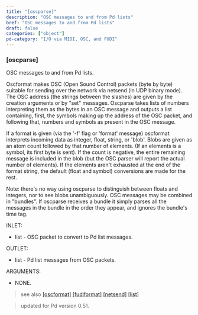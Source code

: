 ```yaml
---
title: "[oscparse]"
description: "OSC messages to and from Pd lists"
bref: "OSC messages to and from Pd lists"
draft: false
categories: ["object"]
pd-category: "I/O via MIDI, OSC, and FUDI"
---
```


### [oscparse] 

OSC messages to and from Pd lists.

Oscformat makes OSC (Open Sound Control) packets (byte by byte) suitable for sending over the network via netsend (in UDP binary mode). The OSC address (the strings between the slashes) are given by the creation arguments or by "set" messages. Oscparse takes lists of numbers interpreting them as the bytes in an OSC message and outputs a list containing, first, the symbols making up the address of the OSC packet, and following that, numbers and symbols as present in the OSC message.

If a format is given (via the '-f' flag or 'format' message) oscformat interprets incoming data as integer, float, string, or 'blob'. Blobs are given as an atom count followed by that number of elements. (If an elements is a symbol, its first byte is sent). If the count is negative, the entire remaining message is included in the blob (but the OSC parser will report the actual number of elements). If the elements aren't exhausted at the end of the format string, the default (float and symbol) conversions are made for the rest.

Note: there's no way using oscparse to distinguish between floats and integers, nor to see blobs unambiguously. OSC messages may be combined in "bundles". If oscparse receives a bundle it simply parses all the messages in the bundle in the order they appear, and ignores the bundle's time tag.

INLET:

- list - OSC packet to convert to Pd list messages.

OUTLET:

- list - Pd list messages from OSC packets.

ARGUMENTS:

- NONE.

> see also [[oscformat]](../oscformat) [[fudiformat]](../fudiformat) [[netsend]](../netsend) [[list]](../list) 
 
> updated for Pd version 0.51.
 
